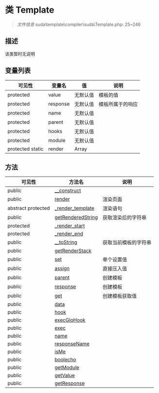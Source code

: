 #  类 Template

> *文件信息* suda\template\compiler\suda\Template.php: 25~246



## 描述

该类暂时无说明





## 变量列表
| 可见性 |  变量名  |  值| 说明 |
|--------|----|---|---|
| protected   | value | 无默认值 | 模板的值| 
| protected   | response | 无默认值 | 模板所属于的响应| 
| protected   | name | 无默认值 | | 
| protected   | parent | 无默认值 | | 
| protected   | hooks | 无默认值 | | 
| protected   | module | 无默认值 | | 
| protected static  | render | Array | | 



## 方法


| 可见性 | 方法名 | 说明 |
|--------|-------|------|
| public |[__construct](Template/__construct.md) |  |
| public |[render](Template/render.md) | 渲染页面 |
|abstract protected |[_render_template](Template/_render_template.md) | 渲染语句 |
| public |[getRenderedString](Template/getRenderedString.md) | 获取渲染后的字符串 |
| protected |[_render_start](Template/_render_start.md) |  |
| protected |[_render_end](Template/_render_end.md) |  |
| public |[__toString](Template/__toString.md) | 获取当前模板的字符串 |
| public |[getRenderStack](Template/getRenderStack.md) |  |
| public |[set](Template/set.md) | 单个设置值 |
| public |[assign](Template/assign.md) | 直接压入值 |
| public |[parent](Template/parent.md) | 创建模板 |
| public |[response](Template/response.md) | 创建模板 |
| public |[get](Template/get.md) | 创建模板获取值 |
| public |[data](Template/data.md) |  |
| public |[hook](Template/hook.md) |  |
| public |[execGloHook](Template/execGloHook.md) |  |
| public |[exec](Template/exec.md) |  |
| public |[name](Template/name.md) |  |
| public |[responseName](Template/responseName.md) |  |
| public |[isMe](Template/isMe.md) |  |
| public |[boolecho](Template/boolecho.md) |  |
| public |[getModule](Template/getModule.md) |  |
| public |[getValue](Template/getValue.md) |  |
| public |[getResponse](Template/getResponse.md) |  |
